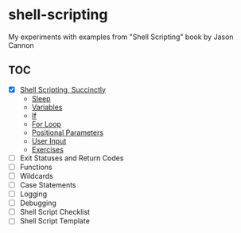 # shell-scripting

My experiments with examples from "Shell Scripting" book by Jason Cannon

## TOC

- [x] [Shell Scripting, Succinctly](src/ch01)
  - [Sleep](src/ch01/sleepy.sh)
  - [Variables](src/ch01/env.sh)
  - [If](src/ch01/if.sh)
  - [For Loop](src/ch01/for.sh)
  - [Positional Parameters](src/ch01/pos.sh)
  - [User Input](src/ch01/input.sh)
  - [Exercises](src/ch01/exercises)
- [ ] Exit Statuses and Return Codes
- [ ] Functions
- [ ] Wildcards
- [ ] Case Statements
- [ ] Logging
- [ ] Debugging
- [ ] Shell Script Checklist
- [ ] Shell Script Template
